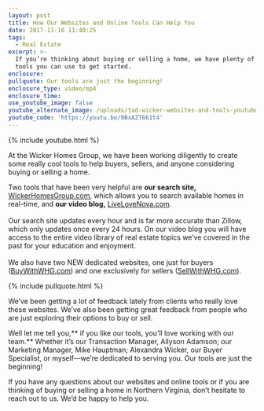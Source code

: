 ```yaml
---
layout: post
title: How Our Websites and Online Tools Can Help You
date: 2017-11-16 11:40:25
tags:
  - Real Estate
excerpt: >-
  If you’re thinking about buying or selling a home, we have plenty of online
  tools you can use to get started.
enclosure:
pullquote: Our tools are just the beginning!
enclosure_type: video/mp4
enclosure_time:
use_youtube_image: false
youtube_alternate_image: /uploads/tad-wicker-websites-and-tools-youtube.jpg
youtube_code: 'https://youtu.be/9BxAZT661t4'
---
```



{% include youtube.html %}

At the Wicker Homes Group, we have been working diligently to create some really cool tools to help buyers, sellers, and anyone considering buying or selling a home.

Two tools that have been very helpful are **our search site,** [WickerHomesGroup.com](https://www.wickerhomesgroup.com/), which allows you to search available homes in real-time, and **our video blog,** [LiveLoveNova.com](https://www.livelovenova.com).<br><br>Our search site updates every hour and is far more accurate than Zillow, which only updates once every 24 hours. On our video blog you will have access to the entire video library of real estate topics we’ve covered in the past for your education and enjoyment.<br><br>We also have two NEW dedicated websites, one just for buyers ([BuyWithWHG.com](http://www.buywithwhg.com/)) and one exclusively for sellers ([SellWithWHG.com](http://www.sellwithwhg.com/)).

{% include pullquote.html %}

We’ve been getting a lot of feedback lately from clients who really love these websites. We’ve also been getting great feedback from people who are just exploring their options to buy or sell.

Well let me tell you,** if you like our tools, you’ll love working with our team.**&nbsp;Whether it’s our Transaction Manager, Allyson Adamson; our Marketing Manager, Mike Hauptman; Alexandra Wicker, our Buyer Specialist, or myself—we’re dedicated to serving you. Our tools are just the beginning!

If you have any questions about our websites and online tools or if you are thinking of buying or selling a home in Northern Virginia, don’t hesitate to reach out to us. We’d be happy to help you.